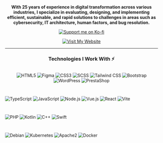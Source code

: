 <div align="center">

**With 25 years of experience in digital transformation across various industries, I specialize in evaluating, designing, and implementing efficient, sustainable, and rapid solutions to challenges in areas such as cybersecurity, IT architecture, human factors, and bug resolution.**

[![Support me on Ko-fi](https://img.shields.io/badge/Support%20Me-Ko--fi-ff5f5f?logo=kofi&style=for-the-badge)](https://ko-fi.com/ceed13)

[![Visit My Website](https://img.shields.io/badge/My%20Website-Developpeur--Full--Stack.fr-29ABE0?style=for-the-badge)](https://developpeur-full-stack.fr/)

---

### Technologies I Work With ⚡

<div align="center" style="display:flex; flex-wrap:wrap; gap:15px;">

![HTML5](https://img.shields.io/badge/HTML5-E34F26?logo=html5&logoColor=white&style=for-the-badge)
![Figma](https://img.shields.io/badge/Figma-F24E1E?logo=figma&logoColor=white&style=for-the-badge)
![CSS3](https://img.shields.io/badge/CSS3-1572B6?logo=css3&logoColor=white&style=for-the-badge)
![SCSS](https://img.shields.io/badge/SCSS-CC6699?logo=sass&logoColor=white&style=for-the-badge)
![Tailwind CSS](https://img.shields.io/badge/Tailwind_CSS-38B2AC?logo=tailwind-css&logoColor=white&style=for-the-badge)
![Bootstrap](https://img.shields.io/badge/Bootstrap-7952B3?logo=bootstrap&logoColor=white&style=for-the-badge)
![WordPress](https://img.shields.io/badge/WordPress-21759B?logo=wordpress&logoColor=white&style=for-the-badge)
![PrestaShop](https://img.shields.io/badge/PrestaShop-DF0067?logo=prestashop&logoColor=white&style=for-the-badge)

![TypeScript](https://img.shields.io/badge/TypeScript-007ACC?logo=typescript&logoColor=white&style=for-the-badge)
![JavaScript](https://img.shields.io/badge/JavaScript-323330?logo=javascript&logoColor=F7DF1E&style=for-the-badge)
![Node.js](https://img.shields.io/badge/Node.js-339933?logo=node.js&logoColor=white&style=for-the-badge)
![Vue.js](https://img.shields.io/badge/Vue.js-35495E?logo=vue.js&logoColor=4FC08D&style=for-the-badge)
![React](https://img.shields.io/badge/React-20232A?logo=react&logoColor=61DAFB&style=for-the-badge)
![Vite](https://img.shields.io/badge/Vite-646CFF?logo=vite&logoColor=white&style=for-the-badge)

![PHP](https://img.shields.io/badge/PHP-777BB4?logo=php&logoColor=white&style=for-the-badge)
![Kotlin](https://img.shields.io/badge/Kotlin-0095D5?logo=kotlin&logoColor=white&style=for-the-badge)
![C++](https://img.shields.io/badge/C%2B%2B-00599C?logo=c%2B%2B&logoColor=white&style=for-the-badge)
![Swift](https://img.shields.io/badge/Swift-FA7343?logo=swift&logoColor=white&style=for-the-badge)

![Debian](https://img.shields.io/badge/Debian-A81D33?logo=debian&logoColor=white&style=for-the-badge)
![Kubernetes](https://img.shields.io/badge/Kubernetes-326CE5?logo=kubernetes&logoColor=white&style=for-the-badge)
![Apache2](https://img.shields.io/badge/Apache2-D22128?logo=apache&logoColor=white&style=for-the-badge)
![Docker](https://img.shields.io/badge/Docker-2496ED?logo=docker&logoColor=white&style=for-the-badge)

</div>

</div>
